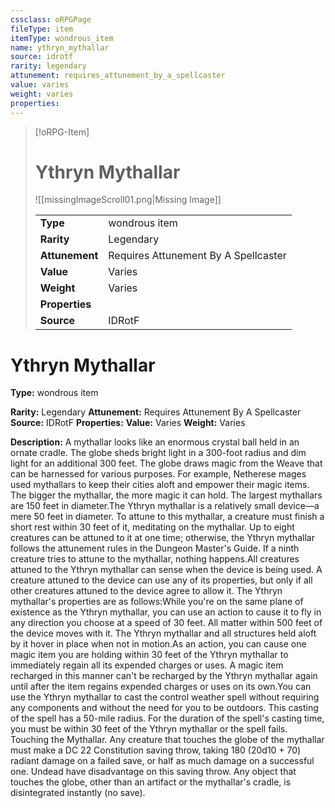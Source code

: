 ```yaml
---
cssclass: oRPGPage
fileType: item
itemType: wondrous_item
name: ythryn_mythallar
source: idrotf
rarity: legendary
attunement: requires_attunement_by_a_spellcaster
value: varies
weight: varies
properties:
---
```

> [!oRPG-Item]
> # Ythryn Mythallar
> ![[missingImageScroll01.png|Missing Image]]
>
> |  |   |
> |:--|---|
> |**Type** | wondrous item |
> |**Rarity** | Legendary |
> | **Attunement** | Requires Attunement By A Spellcaster |
> | **Value** | Varies |
>  | **Weight**| Varies |
>  |**Properties** |  |
> | **Source** | IDRotF |

#  Ythryn Mythallar
**Type:** wondrous item

**Rarity:** Legendary
**Attunement:** Requires Attunement By A Spellcaster
**Source:** IDRotF
**Properties:**
**Value:** Varies
**Weight:** Varies

**Description:** A mythallar looks like an enormous crystal ball held in an ornate cradle. The globe sheds bright light in a 300-foot radius and dim light for an additional 300 feet. The globe draws magic from the Weave that can be harnessed for various purposes. For example, Netherese mages used mythallars to keep their cities aloft and empower their magic items. The bigger the mythallar, the more magic it can hold. The largest mythallars are 150 feet in diameter.The Ythryn mythallar is a relatively small device—a mere 50 feet in diameter. To attune to this mythallar, a creature must finish a short rest within 30 feet of it, meditating on the mythallar. Up to eight creatures can be attuned to it at one time; otherwise, the Ythryn mythallar follows the attunement rules in the Dungeon Master&#39;s Guide. If a ninth creature tries to attune to the mythallar, nothing happens.All creatures attuned to the Ythryn mythallar can sense when the device is being used. A creature attuned to the device can use any of its properties, but only if all other creatures attuned to the device agree to allow it. The Ythryn mythallar&#39;s properties are as follows:While you&#39;re on the same plane of existence as the Ythryn mythallar, you can use an action to cause it to fly in any direction you choose at a speed of 30 feet. All matter within 500 feet of the device moves with it. The Ythryn mythallar and all structures held aloft by it hover in place when not in motion.As an action, you can cause one magic item you are holding within 30 feet of the Ythryn mythallar to immediately regain all its expended charges or uses. A magic item recharged in this manner can&#39;t be recharged by the Ythryn mythallar again until after the item regains expended charges or uses on its own.You can use the Ythryn mythallar to cast the control weather spell without requiring any components and without the need for you to be outdoors. This casting of the spell has a 50-mile radius. For the duration of the spell&#39;s casting time, you must be within 30 feet of the Ythryn mythallar or the spell fails. Touching the Mythallar. Any creature that touches the globe of the mythallar must make a DC 22 Constitution saving throw, taking 180 (20d10 + 70) radiant damage on a failed save, or half as much damage on a successful one. Undead have disadvantage on this saving throw. Any object that touches the globe, other than an artifact or the mythallar&#39;s cradle, is disintegrated instantly (no save).


